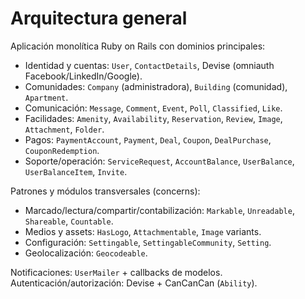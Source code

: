 # Arquitectura general

Aplicación monolítica Ruby on Rails con dominios principales:
- Identidad y cuentas: `User`, `ContactDetails`, Devise (omniauth Facebook/LinkedIn/Google).
- Comunidades: `Company` (administradora), `Building` (comunidad), `Apartment`.
- Comunicación: `Message`, `Comment`, `Event`, `Poll`, `Classified`, `Like`.
- Facilidades: `Amenity`, `Availability`, `Reservation`, `Review`, `Image`, `Attachment`, `Folder`.
- Pagos: `PaymentAccount`, `Payment`, `Deal`, `Coupon`, `DealPurchase`, `CouponRedemption`.
- Soporte/operación: `ServiceRequest`, `AccountBalance`, `UserBalance`, `UserBalanceItem`, `Invite`.

Patrones y módulos transversales (concerns):
- Marcado/lectura/compartir/contabilización: `Markable`, `Unreadable`, `Shareable`, `Countable`.
- Medios y assets: `HasLogo`, `Attachmentable`, `Image` variants.
- Configuración: `Settingable`, `SettingableCommunity`, `Setting`.
- Geolocalización: `Geocodeable`.

Notificaciones: `UserMailer` + callbacks de modelos.
Autenticación/autorización: Devise + CanCanCan (`Ability`).
